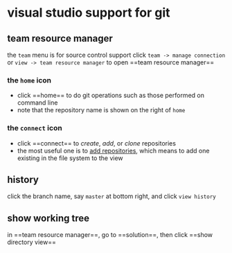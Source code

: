 # visual studio support for git
## team resource manager
the `team` menu is for source control support
click `team -> manage connection` or `view -> team resource manager` to open ==team resource manager== 
### the `home` icon
- click ==home== to do git operations such as those performed on command line
- note that the repository name is shown on the right of `home`
### the `connect` icon
- click ==connect== to *create*, *add*, or *clone* repositories
- the most useful one is to <u>add repositories</u>, which means to add one existing in the file system to the view
## history
click the branch name, say `master` at bottom right, and click `view history`
## show working tree
in ==team resource manager==, go to ==solution==, then click ==show directory view==